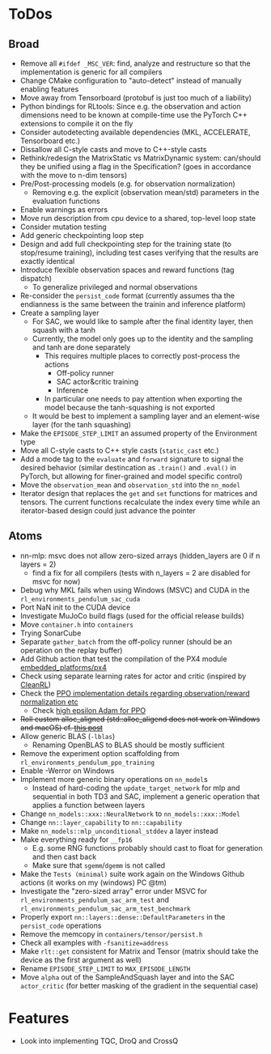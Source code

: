 # ToDos


## Broad
- Remove all `#ifdef _MSC_VER`: find, analyze and restructure so that the implementation is generic for all compilers
- Change CMake configuration to "auto-detect" instead of manually enabling features
- Move away from Tensorboard (protobuf is just too much of a liability)
- Python bindings for RLtools: Since e.g. the observation and action dimensions need to be known at compile-time use the PyTorch C++ extensions to compile it on the fly
- Consider autodetecting available dependencies (MKL, ACCELERATE, Tensorboard etc.)
- Dissallow all C-style casts and move to C++-style casts
- Rethink/redesign the MatrixStatic vs MatrixDynamic system: can/should they be unified using a flag in the Specification? (goes in accordance with the move to n-dim tensors)
- Pre/Post-processing models (e.g. for observation normalization)
  - Removing e.g. the explicit (observation mean/std) parameters in the evaluation functions
- Enable warnings as errors
- Move run description from cpu device to a shared, top-level loop state
- Consider mutation testing
- Add generic checkpointing loop step
- Design and add full checkpointing step for the training state (to stop/resume training), including test cases verifying that the results are exactly identical
- Introduce flexible observation spaces and reward functions (tag dispatch)
  - To generalize privileged and normal observations
- Re-consider the `persist_code` format (currently assumes tha the endianness is the same between the trainin and inference platform)
- Create a sampling layer
  - For SAC, we would like to sample after the final identity layer, then squash with a tanh
  - Currently, the model only goes up to the identity and the sampling and tanh are done separately
    - This requires multiple places to correctly post-process the actions
      - Off-policy runner
      - SAC actor&critic training
      - Inference
    - In particular one needs to pay attention when exporting the model because the tanh-squashing is not exported
  - It would be best to implement a sampling layer and an element-wise layer (for the tanh squashing)
- Make the `EPISODE_STEP_LIMIT` an assumed property of the Environment type
- Move all C-style casts to C++ style casts (`static_cast` etc.)
- Add a mode tag to the `evaluate` and `forward` signature to signal the desired behavior (similar destincation as `.train()` and `.eval()` in PyTorch, but allowing for finer-grained and model specific control)
- Move the `observation_mean` and `observation_std` into the `nn_model`
- Iterator design that replaces the `get` and `set` functions for matrices and tensors. The current functions recalculate the index every time while an iterator-based design could just advance the pointer
## Atoms
- nn-mlp: msvc does not allow zero-sized arrays (hidden_layers are 0 if n layers = 2)
  - find a fix for all compilers (tests with n_layers = 2 are disabled for msvc for now)
- Debug why MKL fails when using Windows (MSVC) and CUDA in the `rl_environments_pendulum_sac_cuda`
- Port NaN init to the CUDA device
- Investigate MuJoCo build flags (used for the official release builds)
- Move `container.h` into `containers`
- Trying SonarCube
- Separate `gather_batch` from the off-policy runner (should be an operation on the replay buffer)
- Add Github action that test the compilation of the PX4 module [embedded_platforms/px4](embedded_platforms/px4)
- Check using separate learning rates for actor and critic (inspired by [CleanRL](https://github.com/vwxyzjn/cleanrl/blob/8cbca61360ef98660f149e3d76762350ce613323/cleanrl/sac_continuous_action.py#L52))
- Check the [PPO implementation details regarding observation/reward normalization etc](https://github.com/vwxyzjn/cleanrl/blob/8cbca61360ef98660f149e3d76762350ce613323/cleanrl/ppo_continuous_action.py#L94)
  - Check [high epsilon Adam for PPO](https://github.com/vwxyzjn/cleanrl/blob/8cbca61360ef98660f149e3d76762350ce613323/cleanrl/ppo_continuous_action.py#L183)
- ~~Roll custom alloc_aligned (std::alloc_aligend does not work on Windows and macOS) cf. [this post](https://github.com/marian-nmt/marian-dev/issues/227#issuecomment-385912753)~~
- Allow generic BLAS (`-lblas`)
  - Renaming OpenBLAS to BLAS should be mostly sufficient
- Remove the experiment option scaffolding from `rl_environments_pendulum_ppo_training`
- Enable -Werror on Windows
- Implement more generic binary operations on `nn_model`s
  - Instead of hard-coding the `update_target_network` for mlp and sequential in both TD3 and SAC, implement a generic operation that applies a function between layers
- Change `nn_models::xxx::NeuralNetwork` to `nn_models::xxx::Model`
- Change ``nn::layer_capability`` to ``nn::capability``
- Make `nn_models::mlp_unconditional_stddev` a layer instead
- Make everything ready for `__fp16`
  - E.g. some RNG functions probably should cast to float for generation and then cast back
  - Make sure that `sgemm`/`dgemm` is not called
- Make the `Tests (minimal)` suite work again on the Windows Github actions (it works on my (windows) PC @tm)
- Investigate the "zero-sized array" error under MSVC for `rl_environments_pendulum_sac_arm_test` and `rl_environments_pendulum_sac_arm_test_benchmark`
- Properly export `nn::layers::dense::DefaultParameters` in the `persist_code` operations
- Remove the memcopy in `containers/tensor/persist.h`
- Check all examples with `-fsanitize=address`
- Make `rlt::get` consistent for Matrix and Tensor (matrix should take the device as the first argument as well)
- Rename `EPISODE_STEP_LIMIT` to `MAX_EPISODE_LENGTH`
- Move `alpha` out of the SampleAndSquash layer and into the SAC `actor_critic` (for better masking of the gradient in the sequential case)

# Features
- Look into implementing TQC, DroQ and CrossQ
